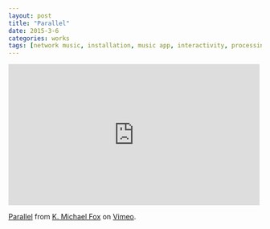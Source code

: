 ```yaml
---
layout: post
title: "Parallel"
date: 2015-3-6
categories: works
tags: [network music, installation, music app, interactivity, processing, supercollider, ios]
---
```


<div class="moviewrapper">
<iframe src="https://player.vimeo.com/video/122155272" width="500" height="281" frameborder="0" webkitallowfullscreen mozallowfullscreen allowfullscreen></iframe> <p><a href="https://vimeo.com/122155272">Parallel</a> from <a href="https://vimeo.com/kmichaelfox">K. Michael Fox</a> on <a href="https://vimeo.com">Vimeo</a>.</p>
</div>
<div class"clear"></div>

